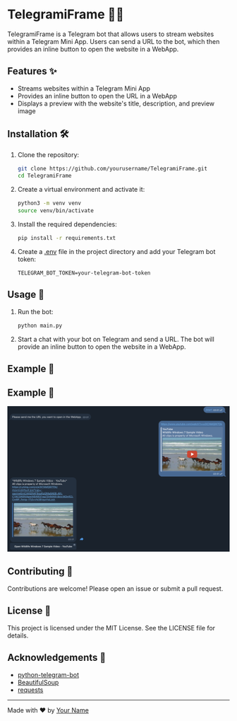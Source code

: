 # TelegramiFrame 🤖🌐

TelegramiFrame is a Telegram bot that allows users to stream websites within a Telegram Mini App. Users can send a URL to the bot, which then provides an inline button to open the website in a WebApp.

## Features ✨

- Streams websites within a Telegram Mini App
- Provides an inline button to open the URL in a WebApp
- Displays a preview with the website's title, description, and preview image

## Installation 🛠️

1. Clone the repository:
    ```sh
    git clone https://github.com/yourusername/TelegramiFrame.git
    cd TelegramiFrame
    ```

2. Create a virtual environment and activate it:
    ```sh
    python3 -m venv venv
    source venv/bin/activate
    ```

3. Install the required dependencies:
    ```sh
    pip install -r requirements.txt
    ```

4. Create a [.env](http://_vscodecontentref_/0) file in the project directory and add your Telegram bot token:
    ```env
    TELEGRAM_BOT_TOKEN=your-telegram-bot-token
    ```

## Usage 🚀

1. Run the bot:
    ```sh
    python main.py
    ```

2. Start a chat with your bot on Telegram and send a URL. The bot will provide an inline button to open the website in a WebApp.

## Example 📸

## Example 📸

![Example](Screenshot.png)

## Contributing 🤝

Contributions are welcome! Please open an issue or submit a pull request.

## License 📄

This project is licensed under the MIT License. See the LICENSE file for details.

## Acknowledgements 🙏

- [python-telegram-bot](https://github.com/python-telegram-bot/python-telegram-bot)
- [BeautifulSoup](https://www.crummy.com/software/BeautifulSoup/)
- [requests](https://docs.python-requests.org/en/latest/)

---

Made with ❤️ by [Your Name](https://github.com/yourusername)